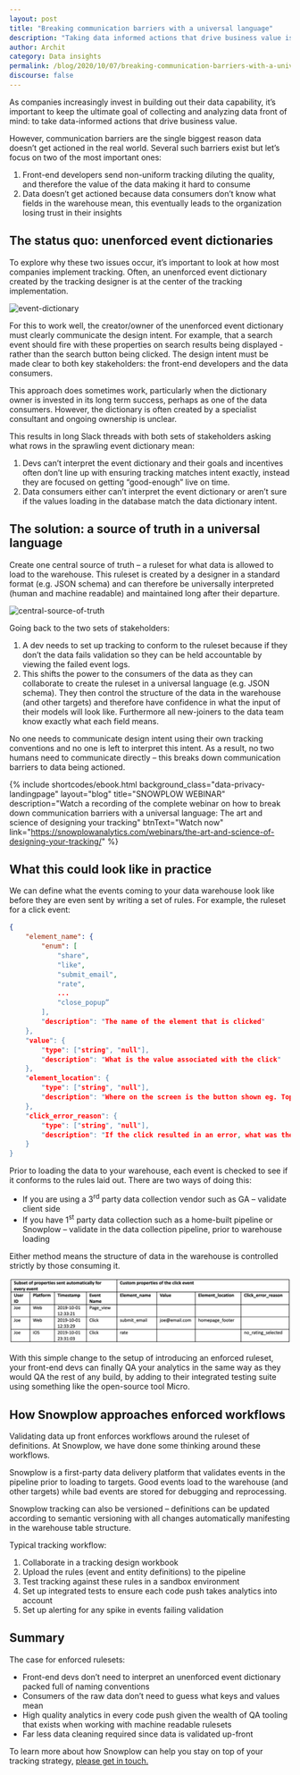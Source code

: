 ```yaml
---
layout: post
title: "Breaking communication barriers with a universal language"
description: "Taking data informed actions that drive business value is the ultimate goal of building your data capability, yet communication barriers are the biggest reason data doesn’t get actioned. You can overcome these barriers by validating data up front, enforcing workflows around the ruleset of definitions." 
author: Archit
category: Data insights
permalink: /blog/2020/10/07/breaking-communication-barriers-with-a-universal-language/
discourse: false
---
```



As companies increasingly invest in building out their data capability, it’s important to keep the ultimate goal of collecting and analyzing data front of mind: to take data-informed actions that drive business value. 

However, communication barriers are the single biggest reason data doesn’t get actioned in the real world. Several such barriers exist but let’s focus on two of the most important ones:



1. Front-end developers send non-uniform tracking diluting the quality, and therefore the value of the data making it hard to consume
2. Data doesn’t get actioned because data consumers don’t know what fields in the warehouse mean, this eventually leads to the organization losing trust in their insights


## The status quo: unenforced event dictionaries

To explore why these two issues occur, it’s important to look at how most companies implement tracking. Often, an unenforced event dictionary created by the tracking designer is at the center of the tracking implementation. 



<img style="max-width:600px !important" src="{{ BASE_PATH }}/assets/img/blog/2020/10/event-dictionary.png" alt="event-dictionary"/>



For this to work well, the creator/owner of the unenforced event dictionary must clearly communicate the design intent. For example, that a search event should fire with these properties on search results being displayed - rather than the search button being clicked. The design intent must be made clear to both key stakeholders: the front-end developers and the data consumers.

This approach does sometimes work, particularly when the dictionary owner is invested in its long term success, perhaps as one of the data consumers. However, the dictionary is often created by a specialist consultant and ongoing ownership is unclear. 

This results in long Slack threads with both sets of stakeholders asking what rows in the sprawling event dictionary mean:



1. Devs can’t interpret the event dictionary and their goals and incentives often don’t line up with ensuring tracking matches intent exactly, instead they are focused on getting “good-enough” live on time.
2. Data consumers either can’t interpret the event dictionary or aren’t sure if the values loading in the database match the data dictionary intent. 


## The solution: a source of truth in a universal language

Create one central source of truth – a ruleset for what data is allowed to load to the warehouse. This ruleset is created by a designer in a standard format (e.g. JSON schema) and can therefore be universally interpreted (human and machine readable) and maintained long after their departure. 


<img style="max-width:600px !important" src="{{ BASE_PATH }}/assets/img/blog/2020/10/central-source-of-truth.png" alt="central-source-of-truth"/>


Going back to the two sets of stakeholders:



1. A dev needs to set up tracking to conform to the ruleset because if they don’t the data fails validation so they can be held accountable by viewing the failed event logs. 
2. This shifts the power to the consumers of the data as they can collaborate to create the ruleset in a universal language (e.g. JSON schema). They then control the structure of the data in the warehouse (and other targets) and therefore have confidence in what the input of their models will look like. Furthermore all new-joiners to the data team know exactly what each field means.

No one needs to communicate design intent using their own tracking conventions and no one is left to interpret this intent. As a result, no two humans need to communicate directly – this breaks down communication barriers to data being actioned.



 {% include shortcodes/ebook.html background_class="data-privacy-landingpage" layout="blog" title="SNOWPLOW WEBINAR" description="Watch a recording of the complete webinar on how to break down communication barriers with a universal language: The art and science of designing your tracking" btnText="Watch now" link="https://snowplowanalytics.com/webinars/the-art-and-science-of-designing-your-tracking/" %}


## What this could look like in practice

We can define what the events coming to your data warehouse look like before they are even sent by writing a set of rules. For example, the ruleset for a click event:



```json
{
    "element_name": {
        "enum": [
            "share",
            "like",
            "submit_email",
            "rate",
            ...
            "close_popup”
        ],
        "description": "The name of the element that is clicked"
    },
    "value": {
        "type": ["string", "null"],
        "description": "What is the value associated with the click"
    },
    "element_location": {
        "type": ["string", "null"],
        "description": "Where on the screen is the button shown eg. Top, left"
    },
    "click_error_reason": {
        "type": ["string", "null"],
        "description": "If the click resulted in an error, what was the reason eg. Invalid character in text field"
    }
}
```

Prior to loading the data to your warehouse, each event is checked to see if it conforms to the rules laid out. There are two ways of doing this:



*   If you are using a 3<sup>rd</sup> party data collection vendor such as GA – validate client side
*   If you have 1<sup>st</sup> party data collection such as a home-built pipeline or Snowplow – validate in the data collection pipeline, prior to warehouse loading

Either method means the structure of data in the warehouse is controlled strictly by those consuming it.

![properties-table](/assets/img/blog/2020/10/properties-table.png)


With this simple change to the setup of introducing an enforced ruleset, your front-end devs can finally QA your analytics in the same way as they would QA the rest of any build, by adding to their integrated testing suite using something like the open-source tool Micro.


## How Snowplow approaches enforced workflows

Validating data up front enforces workflows around the ruleset of definitions. At Snowplow, we have done some thinking around these workflows.

Snowplow is a first-party data delivery platform that validates events in the pipeline prior to loading to targets. Good events load to the warehouse (and other targets) while bad events are stored for debugging and reprocessing. 

Snowplow tracking can also be versioned – definitions can be updated according to semantic versioning with all changes automatically manifesting in the warehouse table structure.

Typical tracking workflow:



1. Collaborate in a tracking design workbook
2. Upload the rules (event and entity definitions) to the pipeline
3. Test tracking against these rules in a sandbox environment
4. Set up integrated tests to ensure each code push takes analytics into account
5. Set up alerting for any spike in events failing validation


## Summary

The case for enforced rulesets:



*   Front-end devs don’t need to interpret an unenforced event dictionary packed full of naming conventions
*   Consumers of the raw data don’t need to guess what keys and values mean
*   High quality analytics in every code push given the wealth of QA tooling that exists when working with machine readable rulesets
*   Far less data cleaning required since data is validated up-front

To learn more about how Snowplow can help you stay on top of your tracking strategy, [please get in touch.](https://snowplowanalytics.com/get-started/)